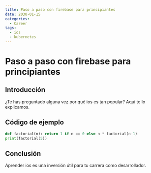 ```yaml
---
title: Paso a paso con firebase para principiantes
date: 2030-01-15
categories:
  - Career
tags:
  - ios
  - kubernetes
---
```


# Paso a paso con firebase para principiantes

## Introducción

¿Te has preguntado alguna vez por qué ios es tan popular? Aquí te lo explicamos.

## Código de ejemplo

```python
def factorial(n): return 1 if n == 0 else n * factorial(n-1)
print(factorial(5))
```

## Conclusión

Aprender ios es una inversión útil para tu carrera como desarrollador.